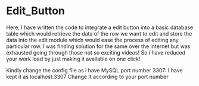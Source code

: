 # Edit_Button
Here, I have written the code to integrate a edit button into a basic database table which would retrieve the data of the row we want to edit and store the data into the edit module which would ease the process of editing any particular row.  I was finding solution for the same over the internet but was exhausted going through those not so exciting videos! So i have reduced your work load by just making it available on one click!

Kindly change the config file as i have MySQL port number 3307: I have kept it as localhost:3307
Change It according to your port number
